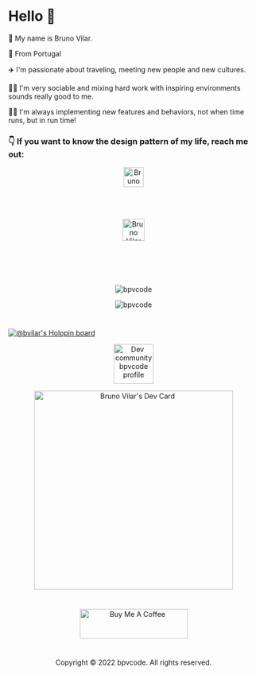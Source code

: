 # Hello 👋

🧑 My name is Bruno Vilar. 

📍 From Portugal

✈️ I'm passionate about traveling, meeting new people and new cultures.

🏄‍♂️ I'm very sociable and mixing hard work with inspiring environments sounds really good to me.

🧑‍💻 I'm always implementing new features and behaviors, not when time runs, but in run time!

### 👇 If  you want to know the design pattern of my life, reach me out:

<p align="center"><a href='https://www.linkedin.com/in/brunopinheirovilar/' target="_blank"><img alt='Bruno Vilar Linkedin' width = '40' src="https://raw.githubusercontent.com/rahuldkjain/github-profile-readme-generator/master/src/images/icons/Social/linked-in-alt.svg"></a></p>

<p align="center"><a href='mailto:bruno.p.vilar.code@gmail.com' ><img alt='Bruno Vilar email gmail' width = '44' style="padding: 50px;" src='https://cdn-icons-png.flaticon.com/512/552/552486.png'></a></p>

# 

<p align="center"> <img src="https://komarev.com/ghpvc/?username=bpvcode&label=Profile%20views&color=0e75b6&style=flat" alt="bpvcode" /> </p>

<!--<p align="center"><img src="https://github-readme-stats.vercel.app/api?username=bpvcode&include_all_commits=true&count_private=true&custom_title=Bruno Vilar GitHub Stats&show_icons=true&title_color=8B949E&text_color=FFFFFF&icon_color=cca42b&bg_color=0D1117" alt="bpvcode" /></p>-->
<p align="center"><img src="https://github-readme-stats.vercel.app/api/top-langs/?username=bpvcode&layout=compact&langs_count=8&title_color=8B949E&text_color=FFFFFF&bg_color=0D1117" alt="bpvcode" /></p>

#

[![@bvilar's Holopin board](https://holopin.me/bvilar)](https://holopin.io/@bvilar)

<p align="center"><a href="https://dev.to/bpvcode" target="_blank"><img src="https://d2fltix0v2e0sb.cloudfront.net/dev-black.png" alt="Dev community bpvcode profile" style="height: 80px !important;" ></a></p>

<p align="center"><a href="https://app.daily.dev/bpvcodeTech"><img src="https://api.daily.dev/devcards/584f37a375304b699373f5c6a23bcd7a.png?r=z85" width="400" alt="Bruno Vilar's Dev Card"/></a></p>

#

<p align="center"><a href="https://www.buymeacoffee.com/bpvcode" target="_blank"><img src="https://cdn.buymeacoffee.com/buttons/v2/default-yellow.png" alt="Buy Me A Coffee" style="height: 60px !important;width: 217px !important;" ></a></p>

#

<p align="center">Copyright © 2022 bpvcode. All rights reserved.</p>
<!--
**bpvcode/bpvcode** is a ✨ _special_ ✨ repository because its `README.md` (this file) appears on your GitHub profile.

Here are some ideas to get you started:

- 🔭 I’m currently working on ...
- 🌱 I’m currently learning ...
- 👯 I’m looking to collaborate on ...
- 🤔 I’m looking for help with ...
- 💬 Ask me about ...
- 📫 How to reach me: ...
- 😄 Pronouns: ...
- ⚡ Fun fact: ...
-->
